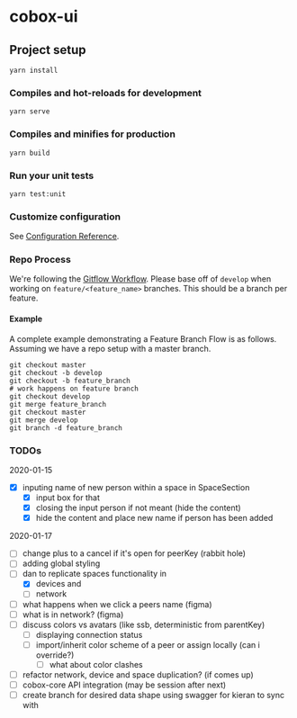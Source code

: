 # cobox-ui

## Project setup
```
yarn install
```

### Compiles and hot-reloads for development
```
yarn serve
```

### Compiles and minifies for production
```
yarn build
```

### Run your unit tests
```
yarn test:unit
```

### Customize configuration
See [Configuration Reference](https://cli.vuejs.org/config/).

### Repo Process
We're following the [Gitflow Workflow](https://www.atlassian.com/git/tutorials/comparing-workflows/gitflow-workflow). Please base off of `develop` when working on `feature/<feature_name>` branches. This should be a branch per feature.

#### Example
A complete example demonstrating a Feature Branch Flow is as follows. Assuming we have a repo setup with a master branch.
```
git checkout master
git checkout -b develop
git checkout -b feature_branch
# work happens on feature branch
git checkout develop
git merge feature_branch
git checkout master
git merge develop
git branch -d feature_branch
```

### TODOs

2020-01-15
* [x] inputing name of new person within a space in SpaceSection
  * [x] input box for that
  * [x] closing the input person if not meant (hide the content)
  * [x] hide the content and place new name if person has been added 

2020-01-17
* [ ] change plus to a cancel if it's open for peerKey (rabbit hole)
* [ ] adding global styling
* [ ] dan to replicate spaces functionality in 
  * [x] devices and 
  * [ ] network
* [ ] what happens when we click a peers name (figma)
* [ ] what is in network? (figma)
* [ ] discuss colors vs avatars (like ssb, deterministic from parentKey)
  * [ ] displaying connection status
  * [ ] import/inherit color scheme of a peer or assign locally (can i override?)
    * [ ] what about color clashes
* [ ] refactor network, device and space duplication? (if comes up)
* [ ] cobox-core API integration (may be session after next)
* [ ] create branch for desired data shape using swagger for kieran to sync with
